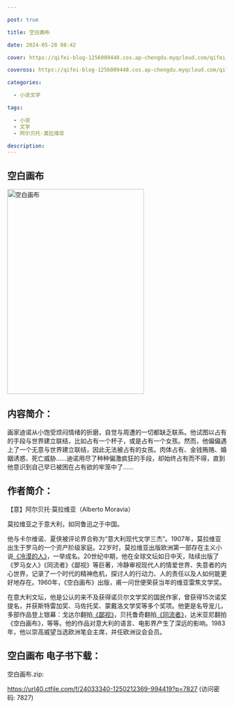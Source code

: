 ```yaml
---

post: true

title: 空白画布

date: 2024-05-28 08:42

cover: https://qifei-blog-1256009448.cos.ap-chengdu.myqcloud.com/qifei-blog/6613ab2a68eb935713f33cd7.jpg

coveross: https://qifei-blog-1256009448.cos.ap-chengdu.myqcloud.com/qifei-blog/6613ab2a68eb935713f33cd7.jpg

categories:

  - 小说文学

tags:

  - 小说
  - 文学
  - 阿尔贝托·莫拉维亚

description:
---
```


## 空白画布
<img alt="空白画布 " class="aligncenter loading" data-was-processed="true" decoding="async" fetchpriority="high" height="471" src="https://qifei-blog-1256009448.cos.ap-chengdu.myqcloud.com/qifei-blog/6613ab2a68eb935713f33cd7.jpg " style="cursor: zoom-in;" width="314"/>

## 内容简介：

画家迪诺从小饱受烦闷情绪的折磨，自觉与周遭的一切都缺乏联系。他试图以占有的手段与世界建立联结，比如占有一个杯子，或是占有一个女孩。然而，他偏偏遇上了一个无意与世界建立联结，因此无法被占有的女孩。肉体占有、金钱贿赂、婚姻诱惑、死亡威胁……迪诺用尽了种种偏激疯狂的手段，却始终占有而不得，直到他意识到自己早已被困在占有欲的牢笼中了……

## 作者简介：

【意】阿尔贝托·莫拉维亚（Alberto Moravia）

莫拉维亚之于意大利，如同鲁迅之于中国。

他与卡尔维诺、夏侠被评论界合称为“意大利现代文学三杰”。1907年，莫拉维亚出生于罗马的一个资产阶级家庭。22岁时，莫拉维亚出版欧洲第一部存在主义小说<a href="https://www.huibooks.com/24458.html">《冷漠的人》</a>，一举成名。20世纪中期，他在全球文坛如日中天，陆续出版了《罗马女人》《同流者》《鄙视》等巨著，冷静审视现代人的情爱世界、失意者的内心世界，记录了一个时代的精神危机，探讨人的行动力、人的责任以及人如何能更好地存在。1960年，《空白画布》出版，甫一问世便荣获当年的维亚雷焦文学奖。

在意大利文坛，他是公认的来不及获得诺贝尔文学奖的国民作家，曾获得15次诺奖提名，并获斯特雷加奖、马佐托奖、蒙戴洛文学奖等多个奖项。他更是名导宠儿，多部作品登上银幕：戈达尔翻拍<a href="https://www.huibooks.com/19238.html">《鄙视》</a>，贝托鲁奇翻拍<a href="https://www.huibooks.com/6221.html">《同流者》</a>，达米亚尼翻拍《空白画布》，等等。他的作品对意大利的语言、电影界产生了深远的影响。1983年，他以崇高威望当选欧洲笔会主席，并任欧洲议会会员。

## 空白画布 电子书下载：
空白画布.zip: 

https://url40.ctfile.com/f/24033340-1250212369-994419?p=7827 (访问密码: 7827)
